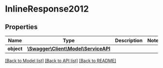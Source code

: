 # InlineResponse2012

## Properties
Name | Type | Description | Notes
------------ | ------------- | ------------- | -------------
**object** | [**\Swagger\Client\Model\ServiceAPI**](ServiceAPI.md) |  | 

[[Back to Model list]](../../README.md#documentation-for-models) [[Back to API list]](../../README.md#documentation-for-api-endpoints) [[Back to README]](../../README.md)

